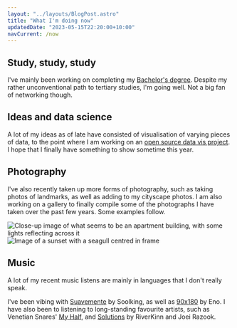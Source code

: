 ```yaml
---
layout: "../layouts/BlogPost.astro"
title: "What I'm doing now"
updatedDate: "2023-05-15T22:20:00+10:00"
navCurrent: /now
---
```


## Study, study, study
I've mainly been working on completing my [Bachelor's degree](https://www.swinburne.edu.au/course/bachelor-of-information-and-communication-technology/). Despite my rather unconventional path to tertiary studies, I'm going well. Not a big fan of networking though.

## Ideas and data science
A lot of my ideas as of late have consisted of visualisation of varying pieces of data, to the point where I am working on an [open source data vis project](https://mapping.melbourne). I hope that I finally have something to show sometime this year.

## Photography
I've also recently taken up more forms of photography, such as taking photos of landmarks, as well as adding to my cityscape photos. I am also working on a gallery to finally compile some of the photographs I have taken over the past few years. Some examples follow.

![Close-up image of what seems to be an apartment building, with some lights reflecting across it](https://btw.i-use-ar.ch/i/8w7nn.png)
![Image of a sunset with a seagull centred in frame](https://btw.i-use-ar.ch/i/me8ql.png)

## Music
A lot of my recent music listens are mainly in languages that I don't really speak. 

I've been vibing with [Suavemente](https://www.youtube.com/watch?v=sLfqapBIqME) by Soolking, as well as [90x180](https://www.youtube.com/watch?v=tuiKiNeHXZQ) by Eno. I have also been to listening to long-standing favourite artists, such as Venetian Snares' [My Half](https://www.youtube.com/watch?v=f83NxRZ4lRI), and [Solutions](https://www.youtube.com/watch?v=kHIS-1ckNcY) by RiverKinn and Joei Razook.